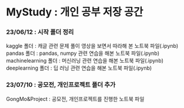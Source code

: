 # MyStudy : 개인 공부 저장 공간

### 23/06/12 : 시작 폴더 정리   
kaggle 폴더 : 캐글 관련 문제 풀이 영상을 보면서 따라해 본 노트북 파일(.ipynb)   
pandas 폴더 : pandas, numpy 관련 연습을 해본 노트북 파일(.ipynb)   
machinelearning 폴더 : 머신러닝 관련 연습을 해본 노트북 파일(.ipynb)   
deeplearning 폴더 : 딥 러닝 관련 연습을 해본 노트북 파일(.ipynb)   

### 23/07/10 : 공모전, 개인프로젝트 폴더 추가
GongMo&Project : 공모전, 개인프로젝트를 진행한 노트북 파일
